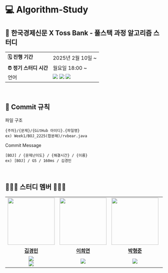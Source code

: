 # 💻 Algorithm-Study

## 📌 한국경제신문 X Toss Bank - 풀스택 과정 알고리즘 스터디

<table>
  <tr>
    <td><b>🗓️ 진행 기간</b></td>
    <td>2025년 2월 10일 ~ </td>
  </tr>
  <tr>
    <td><b>⏰ 정기 스터디 시간</b></td>
    <td>월요일 18:00 ~
  </tr>
  <tr>
    <td>언어</td>
    <td>
    <img src="https://img.shields.io/badge/Java-007396?style=flat&logo=OpenJDK&logoColor=white">
    <img src="https://img.shields.io/badge/Python-3776AB?style=flat&logo=Python&logoColor=white">
    <img src="https://img.shields.io/badge/JavaScript-F7DF1E?style=flat&logo=JavaScript&logoColor=white">
    </td>

  </tr>
</table>

<br />

## 🎯 **Commit 규칙**
파일 구조
```
{주차}/{문제}/{GitHub 아이디}.{파일명}
ex) Week1/BOJ_2225(합분해)/rvbear.java
```

Commit Message
```
[BOJ] / {문제난이도} / {해결시간} / {이름}
ex) [BOJ] / G5 / 160ms / 김경민
```

<br />

## 🧑🏻‍💻 **스터디 멤버** 👩🏻‍💻

<table>
 <tr>
    <td align="center"><a href="https://github.com/rvbear"><img src="https://avatars.githubusercontent.com/u/107176570?v=4" width="150px;" alt=""></td>
    <td align="center"><a href="https://github.com/heedong12"><img src="https://avatars.githubusercontent.com/u/114553010?v=4" width="150px;" alt=""></td>
    <td align="center"><a href="https://github.com/gudwns1812"><img src="https://avatars.githubusercontent.com/u/128285587?v=4" width="150px;" alt=""></td>
    <td align="center"><a href="https://github.com/ooinl77"><img src="https://avatars.githubusercontent.com/u/115407275?v=4" width="150px;" alt=""></td>
    <td align="center"><a href="https://github.com/parkstar12"><img src="https://avatars.githubusercontent.com/u/175083996?v=4" width="150px;" alt=""></td>
    <td align="center"><a href="https://github.com/Umin73"><img src="https://avatars.githubusercontent.com/u/97716008?v=4" width="150px;" alt=""></td>
    <td align="center"><a href="https://github.com/zkaakakg"><img src="https://avatars.githubusercontent.com/u/180184232?v=4" width="150px;" alt=""></td>
  </tr>
  <tr>
    <td align="center"><a href="https://github.com/rvbear"><b>김경민</b></td>
    <td align="center"><a href="https://github.com/heedong12"><b>이희연</b></td>
      <td align="center"><a href="https://github.com/gudwns1812"><b>박형준</b></td>
      <td align="center"><a href="https://github.com/ooinl77"><b>류형선</b></td>
      <td align="center"><a href="https://github.com/parkstar12"><b>박준영</b></td>
      <td align="center"><a href="https://github.com/Umin73"><b>조유민</b></td>
      <td align="center"><a href="https://github.com/zkaakakg"><b>장가은</b></td>
  </tr>
  <tr>
    <td align="center">
      <img src="https://img.shields.io/badge/Java-007396.svg?&style=flat&logo=openjdk&logoColor=white"> </br>
      <img src="https://img.shields.io/badge/JavaScript-F7DF1E?style=flat&logo=JavaScript&logoColor=white">
      </td>
    <td align="center">
      <img src="https://img.shields.io/badge/JavaScript-F7DF1E?style=fflat&logo=JavaScript&logoColor=white">
    </td>
    <td align="center">
      <img src="https://img.shields.io/badge/Python-3776AB?style=flat&logo=Python&logoColor=white">
    </td>
    <td align="center"><img src="https://img.shields.io/badge/Java-007396.svg?&style=flat&logo=openjdk&logoColor=white"> </td>
    <td align="center">
      <img src="https://img.shields.io/badge/Python-3776AB?style=flat&logo=Python&logoColor=white">
    </td>
    <td align="center">
     <img src="https://img.shields.io/badge/Java-007396.svg?&style=flat&logo=openjdk&logoColor=white"></br>
    </td>
    <td align="center">
     <img src="https://img.shields.io/badge/Java-007396.svg?&style=flat&logo=openjdk&logoColor=white"></br>
    </td>
  </tr>
</table>

<br />

<br />

